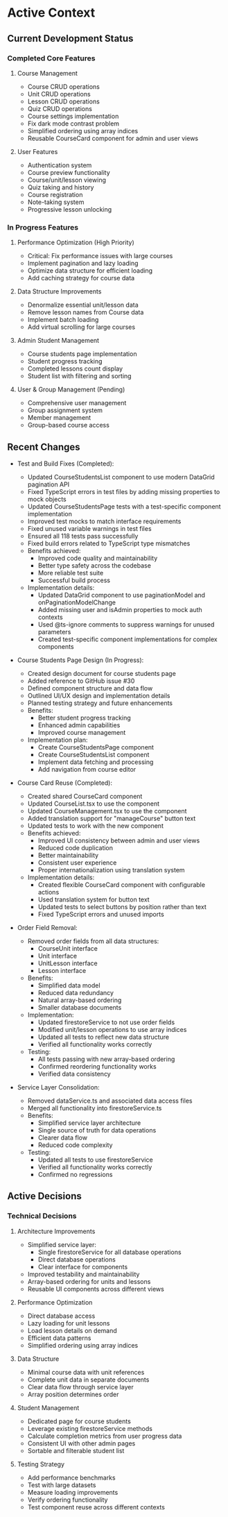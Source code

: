 # Active Context

## Current Development Status

### Completed Core Features
1. Course Management
   - Course CRUD operations
   - Unit CRUD operations
   - Lesson CRUD operations
   - Quiz CRUD operations
   - Course settings implementation
   - Fix dark mode contrast problem
   - Simplified ordering using array indices
   - Reusable CourseCard component for admin and user views

2. User Features
   - Authentication system
   - Course preview functionality
   - Course/unit/lesson viewing
   - Quiz taking and history
   - Course registration
   - Note-taking system
   - Progressive lesson unlocking

### In Progress Features
1. Performance Optimization (High Priority)
   - Critical: Fix performance issues with large courses
   - Implement pagination and lazy loading
   - Optimize data structure for efficient loading
   - Add caching strategy for course data

2. Data Structure Improvements
   - Denormalize essential unit/lesson data
   - Remove lesson names from Course data
   - Implement batch loading
   - Add virtual scrolling for large courses

3. Admin Student Management
   - Course students page implementation
   - Student progress tracking
   - Completed lessons count display
   - Student list with filtering and sorting

4. User & Group Management (Pending)
   - Comprehensive user management
   - Group assignment system
   - Member management
   - Group-based course access

## Recent Changes

- Test and Build Fixes (Completed):
  - Updated CourseStudentsList component to use modern DataGrid pagination API
  - Fixed TypeScript errors in test files by adding missing properties to mock objects
  - Updated CourseStudentsPage tests with a test-specific component implementation
  - Improved test mocks to match interface requirements
  - Fixed unused variable warnings in test files
  - Ensured all 118 tests pass successfully
  - Fixed build errors related to TypeScript type mismatches
  - Benefits achieved:
    * Improved code quality and maintainability
    * Better type safety across the codebase
    * More reliable test suite
    * Successful build process
  - Implementation details:
    * Updated DataGrid component to use paginationModel and onPaginationModelChange
    * Added missing user and isAdmin properties to mock auth contexts
    * Used @ts-ignore comments to suppress warnings for unused parameters
    * Created test-specific component implementations for complex components

- Course Students Page Design (In Progress):
  - Created design document for course students page
  - Added reference to GitHub issue #30
  - Defined component structure and data flow
  - Outlined UI/UX design and implementation details
  - Planned testing strategy and future enhancements
  - Benefits:
    * Better student progress tracking
    * Enhanced admin capabilities
    * Improved course management
  - Implementation plan:
    * Create CourseStudentsPage component
    * Create CourseStudentsList component
    * Implement data fetching and processing
    * Add navigation from course editor

- Course Card Reuse (Completed):
  - Created shared CourseCard component
  - Updated CourseList.tsx to use the component
  - Updated CourseManagement.tsx to use the component
  - Added translation support for "manageCourse" button text
  - Updated tests to work with the new component
  - Benefits achieved:
    * Improved UI consistency between admin and user views
    * Reduced code duplication
    * Better maintainability
    * Consistent user experience
    * Proper internationalization using translation system
  - Implementation details:
    * Created flexible CourseCard component with configurable actions
    * Used translation system for button text
    * Updated tests to select buttons by position rather than text
    * Fixed TypeScript errors and unused imports

- Order Field Removal:
  - Removed order fields from all data structures:
    * CourseUnit interface
    * Unit interface
    * UnitLesson interface
    * Lesson interface
  - Benefits:
    * Simplified data model
    * Reduced data redundancy
    * Natural array-based ordering
    * Smaller database documents
  - Implementation:
    * Updated firestoreService to not use order fields
    * Modified unit/lesson operations to use array indices
    * Updated all tests to reflect new data structure
    * Verified all functionality works correctly
  - Testing:
    * All tests passing with new array-based ordering
    * Confirmed reordering functionality works
    * Verified data consistency

- Service Layer Consolidation:
  - Removed dataService.ts and associated data access files
  - Merged all functionality into firestoreService.ts
  - Benefits:
    * Simplified service layer architecture
    * Single source of truth for data operations
    * Clearer data flow
    * Reduced code complexity
  - Testing:
    * Updated all tests to use firestoreService
    * Verified all functionality works correctly
    * Confirmed no regressions

## Active Decisions

### Technical Decisions
1. Architecture Improvements
   - Simplified service layer:
     - Single firestoreService for all database operations
     - Direct database operations
     - Clear interface for components
   - Improved testability and maintainability
   - Array-based ordering for units and lessons
   - Reusable UI components across different views

2. Performance Optimization
   - Direct database access
   - Lazy loading for unit lessons
   - Load lesson details on demand
   - Efficient data patterns
   - Simplified ordering using array indices

3. Data Structure
   - Minimal course data with unit references
   - Complete unit data in separate documents
   - Clear data flow through service layer
   - Array position determines order

4. Student Management
   - Dedicated page for course students
   - Leverage existing firestoreService methods
   - Calculate completion metrics from user progress data
   - Consistent UI with other admin pages
   - Sortable and filterable student list

5. Testing Strategy
   - Add performance benchmarks
   - Test with large datasets
   - Measure loading improvements
   - Verify ordering functionality
   - Test component reuse across different contexts
